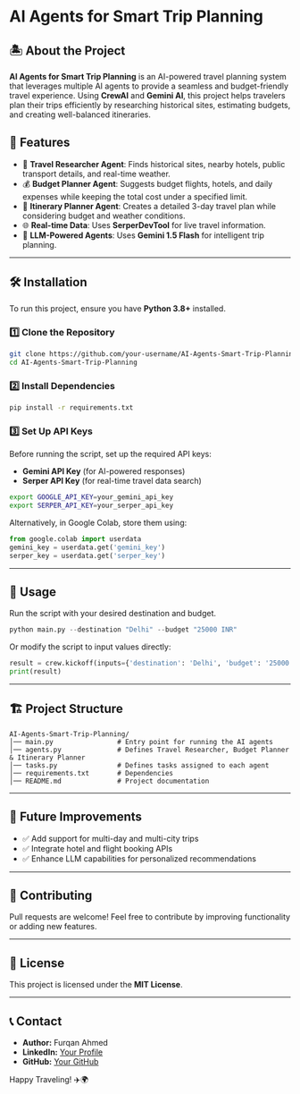 # AI Agents for Smart Trip Planning

## 🏝️ About the Project
**AI Agents for Smart Trip Planning** is an AI-powered travel planning system that leverages multiple AI agents to provide a seamless and budget-friendly travel experience. Using **CrewAI** and **Gemini AI**, this project helps travelers plan their trips efficiently by researching historical sites, estimating budgets, and creating well-balanced itineraries.

## 🎯 Features
- 🔎 **Travel Researcher Agent**: Finds historical sites, nearby hotels, public transport details, and real-time weather.
- 💰 **Budget Planner Agent**: Suggests budget flights, hotels, and daily expenses while keeping the total cost under a specified limit.
- 📅 **Itinerary Planner Agent**: Creates a detailed 3-day travel plan while considering budget and weather conditions.
- 🌐 **Real-time Data**: Uses **SerperDevTool** for live travel information.
- 🤖 **LLM-Powered Agents**: Uses **Gemini 1.5 Flash** for intelligent trip planning.

---

## 🛠️ Installation
To run this project, ensure you have **Python 3.8+** installed.

### 1️⃣ Clone the Repository
```bash
git clone https://github.com/your-username/AI-Agents-Smart-Trip-Planning.git
cd AI-Agents-Smart-Trip-Planning
```

### 2️⃣ Install Dependencies
```bash
pip install -r requirements.txt
```

### 3️⃣ Set Up API Keys
Before running the script, set up the required API keys:

- **Gemini API Key** (for AI-powered responses)
- **Serper API Key** (for real-time travel data search)

```bash
export GOOGLE_API_KEY=your_gemini_api_key
export SERPER_API_KEY=your_serper_api_key
```

Alternatively, in Google Colab, store them using:
```python
from google.colab import userdata
gemini_key = userdata.get('gemini_key')
serper_key = userdata.get('serper_key')
```

---

## 🚀 Usage
Run the script with your desired destination and budget.
```python
python main.py --destination "Delhi" --budget "25000 INR"
```

Or modify the script to input values directly:
```python
result = crew.kickoff(inputs={'destination': 'Delhi', 'budget': '25000 INR'})
print(result)
```

---

## 🏗️ Project Structure
```
AI-Agents-Smart-Trip-Planning/
│── main.py                # Entry point for running the AI agents
│── agents.py              # Defines Travel Researcher, Budget Planner & Itinerary Planner
│── tasks.py               # Defines tasks assigned to each agent
│── requirements.txt       # Dependencies
│── README.md              # Project documentation
```

---

## 📌 Future Improvements
- ✅ Add support for multi-day and multi-city trips
- ✅ Integrate hotel and flight booking APIs
- ✅ Enhance LLM capabilities for personalized recommendations

---

## 🤝 Contributing
Pull requests are welcome! Feel free to contribute by improving functionality or adding new features.

---

## 📜 License
This project is licensed under the **MIT License**.

---

## 📞 Contact
- **Author:** Furqan Ahmed  
- **LinkedIn:** [Your Profile](https://linkedin.com/in/your-profile)  
- **GitHub:** [Your GitHub](https://github.com/your-username)  

Happy Traveling! ✈️🌍

